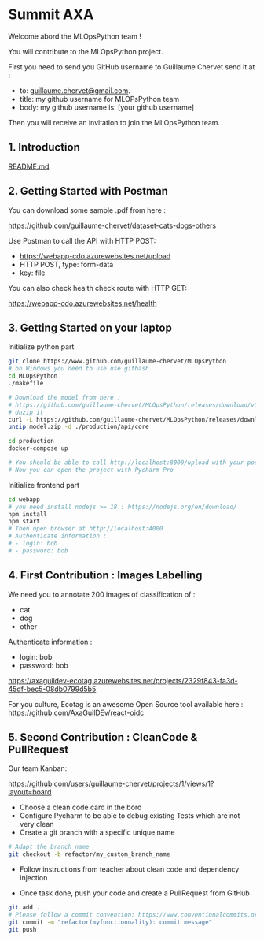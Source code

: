 # Summit AXA

Welcome abord the MLOpsPython team !

You will contribute to the MLOpsPython project.

First you need to send you GitHub username to Guillaume Chervet send it at :
- to: guillaume.chervet@gmail.com.
- title: my github username for MLOPsPython team
- body: my github username is: [your github username]

Then you will receive an invitation to join the MLOpsPython team.

## 1. Introduction

[README.md](README.md)

## 2. Getting Started with Postman

You can download some sample .pdf from here : 

https://github.com/guillaume-chervet/dataset-cats-dogs-others

Use Postman to call the API with HTTP POST:
- https://webapp-cdo.azurewebsites.net/upload
- HTTP POST, type: form-data
- key: file 

You can also check health check route with HTTP GET:

https://webapp-cdo.azurewebsites.net/health

## 3. Getting Started on your laptop

Initialize python part
```sh
git clone https://www.github.com/guillaume-chervet/MLOpsPython
# on Windows you need to use use gitbash
cd MLOpsPython
./makefile

# Download the model from here :
# https://github.com/guillaume-chervet/MLOpsPython/releases/download/v0.0.32/mlopspython_model.zip
# Unzip it 
curl -L https://github.com/guillaume-chervet/MLOpsPython/releases/download/v0.0.32/mlopspython_model.zip --output model.zip
unzip model.zip -d ./production/api/core

cd production
docker-compose up

# You should be able to call http://localhost:8000/upload with your postman
# Now you can open the project with Pycharm Pro
```

Initialize frontend part
```sh
cd webapp
# you need install nodejs >= 18 : https://nodejs.org/en/download/
npm install
npm start
# Then open browser at http://localhost:4000
# Authenticate information :
# - login: bob
# - password: bob
```

## 4. First Contribution : Images Labelling

We need you to annotate 200 images of classification of :
- cat
- dog
- other

Authenticate information :
- login: bob
- password: bob

https://axaguildev-ecotag.azurewebsites.net/projects/2329f843-fa3d-45df-bec5-08db0799d5b5

For you culture, Ecotag is an awesome Open Source tool available here :
https://github.com/AxaGuilDEv/react-oidc

## 5. Second Contribution : CleanCode & PullRequest

Our team Kanban:

https://github.com/users/guillaume-chervet/projects/1/views/1?layout=board

- Choose a clean code card in the bord
- Configure Pycharm to be able to debug existing Tests which are not very clean
- Create a git branch with a specific unique name 
```sh
# Adapt the branch name 
git checkout -b refactor/my_custom_branch_name
```
- Follow instructions from teacher about clean code and dependency injection

- Once task done, push your code and create a PullRequest from GitHub
```sh
git add .
# Please follow a commit convention: https://www.conventionalcommits.org/en/v1.0.0/
git commit -m "refactor(myfonctionnality): commit message"
git push
```
